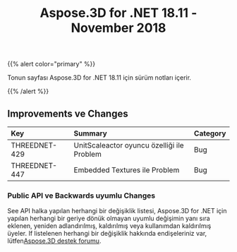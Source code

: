 ﻿---
title: Aspose.3D for .NET 18.11 - November 2018
type: docs
weight: 20
url: /tr/net/aspose-3d-for-net-18-11-november-2018/
---
{{% alert color="primary" %}} 

Tonun sayfası Aspose.3D for .NET 18.11 için sürüm notları içerir.

{{% /alert %}} 
## **Improvements ve Changes**

|**Key**|**Summary**|**Category**|
|:- |:- |:- |
|THREEDNET-429|UnitScaleactor oyuncu özelliği ile Problem|Bug|
|THREEDNET-447|Embedded Textures ile Problem|Bug|
### **Public API ve Backwards uyumlu Changes**
See API halka yapılan herhangi bir değişiklik listesi, Aspose.3D for .NET için yapılan herhangi bir geriye dönük olmayan uyumlu değişimin yanı sıra eklenen, yeniden adlandırılmış, kaldırılmış veya kullanımdan kaldırılmış üyeler. If listelenen herhangi bir değişiklik hakkında endişeleriniz var, lütfen[Aspose.3D destek forumu](https://forum.aspose.com/c/3d).
